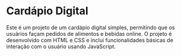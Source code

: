 # Cardápio Digital

Este é um projeto de um cardápio digital simples, permitindo que os usuários façam pedidos de alimentos e bebidas online. O projeto é desenvolvido com HTML e CSS e inclui funcionalidades básicas de interação com o usuário usando JavaScript.

